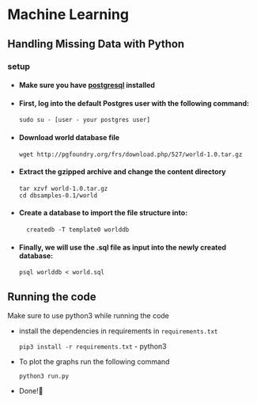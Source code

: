 # Machine Learning

## Handling Missing Data with Python

### setup
- #### Make sure you have [postgresql](https://www.postgresql.org/download/) installed
- #### First, log into the default Postgres user with the following command:
    `sudo su - [user - your postgres user]`
- #### Download world database file
  ```
  wget http://pgfoundry.org/frs/download.php/527/world-1.0.tar.gz
  
  ```
 - #### Extract the gzipped archive and change the content directory
      ```
      tar xzvf world-1.0.tar.gz
      cd dbsamples-0.1/world
      ```
- #### Create a database to import the file structure into:
  ```
    createdb -T template0 worlddb
  ```
  
- #### Finally, we will use the .sql file as input into the newly created database:
    ```
    psql worlddb < world.sql
    ```
 ## Running the code
 Make sure to use python3 while running the code
 
 - install the dependencies in requirements in `requirements.txt`
 
    ```pip3 install -r requirements.txt``` - python3
 - To plot the graphs run the following command
    ```
    python3 run.py
    ```
 - Done!🥰